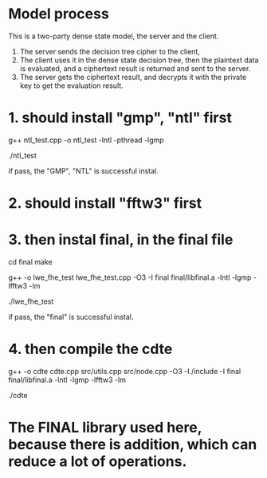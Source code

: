 
# Model process
This is a two-party dense state model, the server and the client. 
1. The server sends the decision tree cipher to the client, 
2. The client uses it in the dense state decision tree, then the plaintext data is evaluated, and a ciphertext result is returned and sent to the server. 
3. The server gets the ciphertext result, and decrypts it with the private key to get the evaluation result.


# 1. should install "gmp", "ntl" first

g++ ntl_test.cpp -o ntl_test -lntl -pthread -lgmp

./ntl_test

if pass, the "GMP", "NTL" is successful instal.

# 2. should install "fftw3" first


# 3. then instal final, in the final file

cd final
make 

g++ -o lwe_fhe_test lwe_fhe_test.cpp -O3 -I final final/libfinal.a -lntl -lgmp -lfftw3 -lm

./lwe_fhe_test

if pass, the "final" is successful instal.

# 4. then compile the cdte

g++ -o cdte cdte.cpp src/utils.cpp src/node.cpp -O3 -I./include -I final final/libfinal.a -lntl -lgmp -lfftw3 -lm 

./cdte

# The FINAL library used here, because there is addition, which can reduce a lot of operations.

